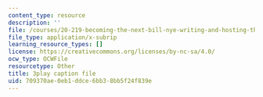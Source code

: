 ```yaml
---
content_type: resource
description: ''
file: /courses/20-219-becoming-the-next-bill-nye-writing-and-hosting-the-educational-show-january-iap-2015/709370ae0eb1ddce6bb38bb5f24f839e_PfbifHBnFJA.srt
file_type: application/x-subrip
learning_resource_types: []
license: https://creativecommons.org/licenses/by-nc-sa/4.0/
ocw_type: OCWFile
resourcetype: Other
title: 3play caption file
uid: 709370ae-0eb1-ddce-6bb3-8bb5f24f839e
---
```


